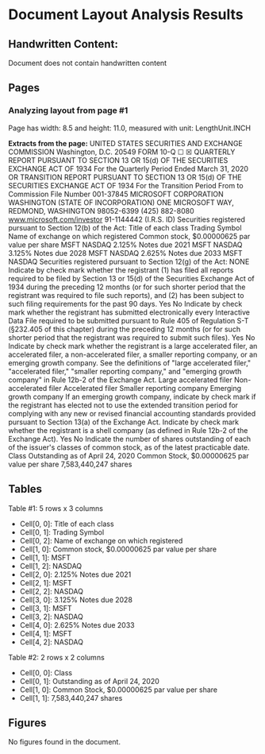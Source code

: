 # Document Layout Analysis Results

## Handwritten Content:

Document does not contain handwritten content

## Pages

### Analyzing layout from page #1
Page has width: 8.5 and height: 11.0, measured with unit: LengthUnit.INCH

**Extracts from the page:**
UNITED STATES SECURITIES AND EXCHANGE COMMISSION Washington, D.C. 20549 FORM 10-Q ☐ ☒ QUARTERLY REPORT PURSUANT TO SECTION 13 OR 15(d) OF THE SECURITIES EXCHANGE ACT OF 1934 For the Quarterly Period Ended March 31, 2020 OR TRANSITION REPORT PURSUANT TO SECTION 13 OR 15(d) OF THE SECURITIES EXCHANGE ACT OF 1934 For the Transition Period From to Commission File Number 001-37845 MICROSOFT CORPORATION WASHINGTON (STATE OF INCORPORATION) ONE MICROSOFT WAY, REDMOND, WASHINGTON 98052-6399 (425) 882-8080 www.microsoft.com/investor 91-1144442 (I.R.S. ID) Securities registered pursuant to Section 12(b) of the Act: Title of each class Trading Symbol Name of exchange on which registered Common stock, $0.00000625 par value per share MSFT NASDAQ 2.125% Notes due 2021 MSFT NASDAQ 3.125% Notes due 2028 MSFT NASDAQ 2.625% Notes due 2033 MSFT NASDAQ Securities registered pursuant to Section 12(g) of the Act: NONE Indicate by check mark whether the registrant (1) has filed all reports required to be filed by Section 13 or 15(d) of the Securities Exchange Act of 1934 during the preceding 12 months (or for such shorter period that the registrant was required to file such reports), and (2) has been subject to such filing requirements for the past 90 days. Yes No Indicate by check mark whether the registrant has submitted electronically every Interactive Data File required to be submitted pursuant to Rule 405 of Regulation S-T (§232.405 of this chapter) during the preceding 12 months (or for such shorter period that the registrant was required to submit such files). Yes No Indicate by check mark whether the registrant is a large accelerated filer, an accelerated filer, a non-accelerated filer, a smaller reporting company, or an emerging growth company. See the definitions of "large accelerated filer," "accelerated filer," "smaller reporting company," and "emerging growth company" in Rule 12b-2 of the Exchange Act. Large accelerated filer Non-accelerated filer Accelerated filer Smaller reporting company Emerging growth company If an emerging growth company, indicate by check mark if the registrant has elected not to use the extended transition period for complying with any new or revised financial accounting standards provided pursuant to Section 13(a) of the Exchange Act. Indicate by check mark whether the registrant is a shell company (as defined in Rule 12b-2 of the Exchange Act). Yes No Indicate the number of shares outstanding of each of the issuer's classes of common stock, as of the latest practicable date. Class Outstanding as of April 24, 2020 Common Stock, $0.00000625 par value per share 7,583,440,247 shares

## Tables

Table #1: 5 rows x 3 columns
- Cell[0, 0]: Title of each class
- Cell[0, 1]: Trading Symbol
- Cell[0, 2]: Name of exchange on which registered
- Cell[1, 0]: Common stock, $0.00000625 par value per share
- Cell[1, 1]: MSFT
- Cell[1, 2]: NASDAQ
- Cell[2, 0]: 2.125% Notes due 2021
- Cell[2, 1]: MSFT
- Cell[2, 2]: NASDAQ
- Cell[3, 0]: 3.125% Notes due 2028
- Cell[3, 1]: MSFT
- Cell[3, 2]: NASDAQ
- Cell[4, 0]: 2.625% Notes due 2033
- Cell[4, 1]: MSFT
- Cell[4, 2]: NASDAQ

Table #2: 2 rows x 2 columns
- Cell[0, 0]: Class
- Cell[0, 1]: Outstanding as of April 24, 2020
- Cell[1, 0]: Common Stock, $0.00000625 par value per share
- Cell[1, 1]: 7,583,440,247 shares

## Figures

No figures found in the document.

